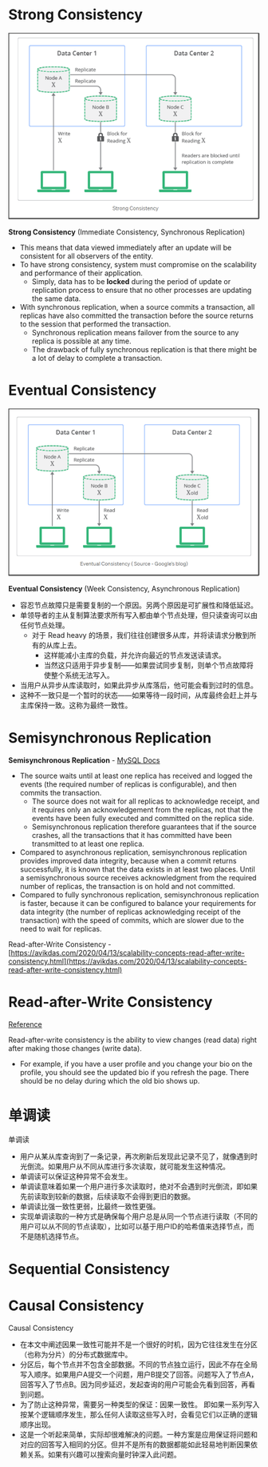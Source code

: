 # Strong Consistency
![Strong Consistency](https://raw.githubusercontent.com/lambda826/My-Notebook/master/08%20System%20Design/01%20System%20Design%20Tools/resource/consistency%20model/Strong%20Consistency.png)

**Strong Consistency** (Immediate Consistency, Synchronous Replication)
 - This means that data viewed immediately after an update will be consistent for all observers of the entity.
 - To have strong consistency, system must compromise on the scalability and performance of their application.
   - Simply, data has to be **locked** during the period of update or replication process to ensure that no other processes are updating the same data.
 - With synchronous replication, when a source commits a transaction, all replicas have also committed the transaction before the source returns to the session that performed the transaction.
   - Synchronous replication means failover from the source to any replica is possible at any time.
   - The drawback of fully synchronous replication is that there might be a lot of delay to complete a transaction.


# Eventual Consistency
![Weak Consistency](https://raw.githubusercontent.com/lambda826/My-Notebook/master/08%20System%20Design/01%20System%20Design%20Tools/resource/consistency%20model/Weak%20Consistency.png)

**Eventual Consistency** (Week Consistency, Asynchronous Replication)
- 容忍节点故障只是需要复制的一个原因。另两个原因是可扩展性和降低延迟。
- 单领导者的主从复制算法要求所有写入都由单个节点处理，但只读查询可以由任何节点处理。
  - 对于 Read heavy 的场景，我们往往创建很多从库，并将读请求分散到所有的从库上去。
	  - 这样能减小主库的负载，并允许向最近的节点发送读请求。
	  - 当然这只适用于异步复制——如果尝试同步复制，则单个节点故障将使整个系统无法写入。
- 当用户从异步从库读取时，如果此异步从库落后，他可能会看到过时的信息。
- 这种不一致只是一个暂时的状态——如果等待一段时间，从库最终会赶上并与主库保持一致。这称为最终一致性。


# Semisynchronous Replication
**Semisynchronous Replication** - [MySQL Docs](https://dev.mysql.com/doc/refman/8.0/en/replication-semisync.html)
 - The source waits until at least one replica has received and logged the events (the required number of replicas is configurable), and then commits the transaction.
	- The source does not wait for all replicas to acknowledge receipt, and it requires only an acknowledgement from the replicas, not that the events have been fully executed and committed on the replica side.
	- Semisynchronous replication therefore guarantees that if the source crashes, all the transactions that it has committed have been transmitted to at least one replica.
 - Compared to asynchronous replication, semisynchronous replication provides improved data integrity, because when a commit returns successfully, it is known that the data exists in at least two places. Until a semisynchronous source receives acknowledgment from the required number of replicas, the transaction is on hold and not committed.
 - Compared to fully synchronous replication, semisynchronous replication is faster, because it can be configured to balance your requirements for data integrity (the number of replicas acknowledging receipt of the transaction) with the speed of commits, which are slower due to the need to wait for replicas.

Read-after-Write Consistency - [https://avikdas.com/2020/04/13/scalability-concepts-read-after-write-consistency.html](https://avikdas.com/2020/04/13/scalability-concepts-read-after-write-consistency.html)


# Read-after-Write Consistency
[Reference](https://avikdas.com/2020/04/13/scalability-concepts-read-after-write-consistency.html)

Read-after-write consistency is the ability to view changes (read data) right after making those changes (write data).
 - For example, if you have a user profile and you change your bio on the profile, you should see the updated bio if you refresh the page. There should be no delay during which the old bio shows up.


# 单调读
单调读
-   用户从某从库查询到了一条记录，再次刷新后发现此记录不见了，就像遇到时光倒流。如果用户从不同从库进行多次读取，就可能发生这种情况。
-   单调读可以保证这种异常不会发生。
-   单调读意味着如果一个用户进行多次读取时，绝对不会遇到时光倒流，即如果先前读取到较新的数据，后续读取不会得到更旧的数据。
-   单调读比强一致性更弱，比最终一致性更强。
-   实现单调读取的一种方式是确保每个用户总是从同一个节点进行读取（不同的用户可以从不同的节点读取），比如可以基于用户ID的哈希值来选择节点，而不是随机选择节点。


# Sequential Consistency


# Causal Consistency
Causal Consistency
 - 在本文中阐述因果一致性可能并不是一个很好的时机，因为它往往发生在分区（也称为分片）的分布式数据库中。
 - 分区后，每个节点并不包含全部数据。不同的节点独立运行，因此不存在全局写入顺序。如果用户A提交一个问题，用户B提交了回答。问题写入了节点A，回答写入了节点B。因为同步延迟，发起查询的用户可能会先看到回答，再看到问题。
 - 为了防止这种异常，需要另一种类型的保证：因果一致性。 即如果一系列写入按某个逻辑顺序发生，那么任何人读取这些写入时，会看见它们以正确的逻辑顺序出现。
 - 这是一个听起来简单，实际却很难解决的问题。一种方案是应用保证将问题和对应的回答写入相同的分区。但并不是所有的数据都能如此轻易地判断因果依赖关系。如果有兴趣可以搜索向量时钟深入此问题。
<!--stackedit_data:
eyJoaXN0b3J5IjpbLTEzNTk5NjY5ODUsNDA0MjkyOTY5XX0=
-->